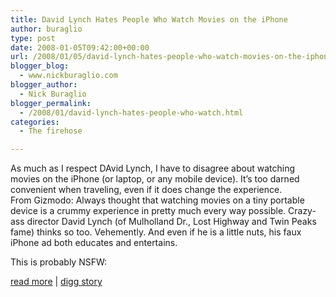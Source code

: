 ```yaml
---
title: David Lynch Hates People Who Watch Movies on the iPhone
author: buraglio
type: post
date: 2008-01-05T09:42:00+00:00
url: /2008/01/05/david-lynch-hates-people-who-watch-movies-on-the-iphone/
blogger_blog:
  - www.nickburaglio.com
blogger_author:
  - Nick Buraglio
blogger_permalink:
  - /2008/01/david-lynch-hates-people-who-watch.html
categories:
  - The firehose

---
```

As much as I respect DAvid Lynch, I have to disagree about watching movies on the iPhone (or laptop, or any mobile device). It&#8217;s too darned convenient when traveling, even if it does change the experience.  
From Gizmodo: Always thought that watching movies on a tiny portable device is a crummy experience in pretty much every way possible. Crazy-ass director David Lynch (of Mulholland Dr., Lost Highway and Twin Peaks fame) thinks so too. Vehemently. And even if he is a little nuts, his faux iPhone ad both educates and entertains.

This is probably NSFW:

[read more][1] | [digg story][2]

 [1]: http://gizmodo.com/340942/mulholland-dr-director-david-lynch-hates-people-who-watch-movies-on-the-iphone
 [2]: http://digg.com/gadgets/David_Lynch_Hates_People_Who_Watch_Movies_on_the_iPhone